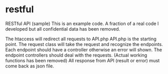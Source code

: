 # restful
RESTful API (sample)
This is an example code. A fraction of a real code I developed but all confidential data has been removed.

The htaccess will redirect all requests to API.php
API.php is the starting point.
The request class will take the request and recognize the endpoints.
Each endpoint should have a controller otherwise an error will shown.
The endpoint controllers should deal with the requests. (Actual working functions has been removed)
All response from API (result or error) must come back as json file.